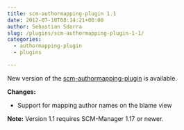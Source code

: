 ```yaml
---
title: scm-authormapping-plugin 1.1
date: 2012-07-10T08:14:21+00:00
author: Sebastian Sdorra
slug: /plugins/scm-authormapping-plugin-1-1/
categories:
  - authormapping-plugin
  - plugins

---
```

New version of the <a title="scm-authormapping-plugin" href="https://bitbucket.org/sdorra/scm-authormapping-plugin" target="_blank">scm-authormapping-plugin</a> is available.

**Changes:**

- Support for mapping author names on the blame view

**Note:** Version 1.1 requires SCM-Manager 1.17 or newer.

